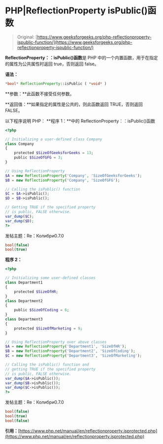# PHP|ReflectionProperty isPublic()函数

> Original: [https://www.geeksforgeeks.org/php-reflectionproperty-ispublic-function/](https://www.geeksforgeeks.org/php-reflectionproperty-ispublic-function/)

**ReflectionProperty：：isPublic()函数**是 PHP 中的一个内置函数，用于在指定的属性为公共属性时返回 true，否则返回 false。

**语法：**

```php
*bool* ReflectionProperty::isPublic ( *void* )
```

**参数：**此函数不接受任何参数。

**返回值：**如果指定的属性是公共的，则此函数返回 TRUE，否则返回 FALSE。

以下程序说明 PHP：
**程序 1：**中的 ReflectionProperty：：isPublic()函数

```php
<?php

// Initializing a user-defined class Company
class Company
{
    protected $SizeOfGeeksforGeeks = 13;
    public $SizeOfGFG = 3;
}

// Using ReflectionProperty 
$A = new ReflectionProperty('Company', 'SizeOfGeeksforGeeks');
$B = new ReflectionProperty('Company', 'SizeOfGFG');

// Calling the isPublic() function
$C = $A->isPublic();
$D = $B->isPublic();

// Getting TRUE if the specified property
// is public, FALSE otherwise.
var_dump($C);
var_dump($D);
?>
```

发帖主题：Re：Колибри0.7.0

```php
bool(false)
bool(true)

```

**程序 2：**

```php
<?php

// Initializing some user-defined classes
class Department1
{
    protected $SizeOfHR;
}
class Department2
{
    public $SizeOfCoding = 6;
}
class Department3
{
    protected $SizeOfMarketing = 9;
}

// Using ReflectionProperty over above classes
$A = new ReflectionProperty('Department1', 'SizeOfHR');
$B = new ReflectionProperty('Department2', 'SizeOfCoding');
$C = new ReflectionProperty('Department3', 'SizeOfMarketing');

// Calling the isPublic() function and
// getting TRUE if the specified property
// is public, FALSE otherwise.
var_dump($A->isPublic());
var_dump($B->isPublic());
var_dump($C->isPublic());
?>
```

发帖主题：Re：Колибри0.7.0

```php
bool(false)
bool(true)
bool(false)

```

**引用：**[https://www.php.net/manual/en/reflectionproperty.isprotected.php](https://www.php.net/manual/en/reflectionproperty.isprotected.php)